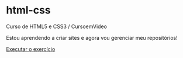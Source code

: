 # html-css
 Curso de HTML5 e CSS3 / CursoemVideo

Estou aprendendo a criar sites e agora vou gerenciar meu repositórios!

<a href="https://jeanferreiradias.github.io/html-css/desafios/desafio010/index.html">Executar o exercício</a>